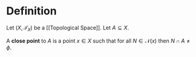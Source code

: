 # Definition

Let $(X, \mathcal{T}_{X})$ be a [[Topological Space]]. Let $A \subseteq X$.

A **close point** to $A$ is a point $x \in X$ such that for all $N \in \mathcal{N}(x)$ then $N \cap A \neq \phi$.

